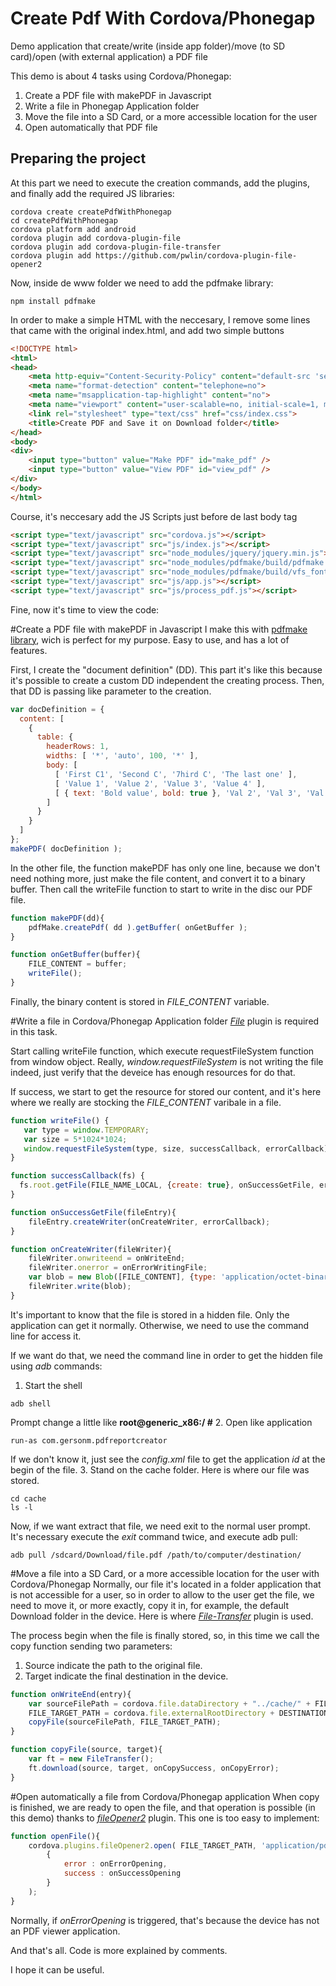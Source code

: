 # Create Pdf With Cordova/Phonegap
Demo application that create/write (inside app folder)/move (to SD card)/open (with external application) a PDF file

This demo is about 4 tasks using Cordova/Phonegap:

1. Create a PDF file with makePDF in Javascript
2. Write a file in Phonegap Application folder
3. Move the file into a SD Card, or a more accessible location for the user
4. Open automatically that PDF file

## Preparing the project
At this part we need to execute the creation commands, add the plugins, and finally add the required JS libraries:

```
cordova create createPdfWithPhonegap
cd createPdfWithPhonegap
cordova platform add android
cordova plugin add cordova-plugin-file
cordova plugin add cordova-plugin-file-transfer
cordova plugin add https://github.com/pwlin/cordova-plugin-file-opener2
```
Now, inside de www folder we need to add the pdfmake library:
```
npm install pdfmake
```
In order to make a simple HTML with the neccesary, I remove some lines that came with the original index.html, and add two simple buttons

```html
<!DOCTYPE html>
<html>
<head>
    <meta http-equiv="Content-Security-Policy" content="default-src 'self' data: gap: https://ssl.gstatic.com 'unsafe-eval'; style-src 'self' 'unsafe-inline'; media-src *; img-src 'self' data: content:;">
    <meta name="format-detection" content="telephone=no">
    <meta name="msapplication-tap-highlight" content="no">
    <meta name="viewport" content="user-scalable=no, initial-scale=1, maximum-scale=1, minimum-scale=1, width=device-width">
    <link rel="stylesheet" type="text/css" href="css/index.css">
    <title>Create PDF and Save it on Download folder</title>
</head>
<body>
<div>
    <input type="button" value="Make PDF" id="make_pdf" />
    <input type="button" value="View PDF" id="view_pdf" />
</div>
</body>
</html>
```

Course, it's neccesary add the JS Scripts just before de last body tag
```html
<script type="text/javascript" src="cordova.js"></script>
<script type="text/javascript" src="js/index.js"></script>
<script type="text/javascript" src="node_modules/jquery/jquery.min.js"></script>
<script type="text/javascript" src="node_modules/pdfmake/build/pdfmake.js"></script>
<script type="text/javascript" src="node_modules/pdfmake/build/vfs_fonts.js"></script>
<script type="text/javascript" src="js/app.js"></script>
<script type="text/javascript" src="js/process_pdf.js"></script>
```

Fine, now it's time to view the code:

#Create a PDF file with makePDF in Javascript
I make this with [pdfmake library](https://github.com/bpampuch/pdfmake), wich is perfect for my purpose. Easy to use, and has a lot of features.

First, I create the "document definition" (DD). This part it's like this because it's possible to create a custom DD independent the creating process. Then, that DD is passing like parameter to the creation.
```javascript
var docDefinition = {
  content: [
    {
      table: {
        headerRows: 1,
        widths: [ '*', 'auto', 100, '*' ],
        body: [
          [ 'First C1', 'Second C', '7hird C', 'The last one' ],
          [ 'Value 1', 'Value 2', 'Value 3', 'Value 4' ],
          [ { text: 'Bold value', bold: true }, 'Val 2', 'Val 3', 'Val 4' ]
        ]
      }
    }
  ]
};
makePDF( docDefinition );
```

In the other file, the function makePDF has only one line, because we don't need nothing more, just make the file content, and convert it to a binary buffer. Then call the writeFile function to start to write in the disc our PDF file.
```javascript
function makePDF(dd){
    pdfMake.createPdf( dd ).getBuffer( onGetBuffer );
}

function onGetBuffer(buffer){
    FILE_CONTENT = buffer;
    writeFile();
}
```
Finally, the binary content is stored in *FILE_CONTENT* variable.

#Write a file in Cordova/Phonegap Application folder
[*File*](https://github.com/apache/cordova-plugin-file) plugin is required in this task.

Start calling writeFile function, which execute requestFileSystem function from window object. Really, *window.requestFileSystem* is not writing the file indeed, just verify that the deveice has enough resources for do that. 

If success, we start to get the resource for stored our content, and it's here where we really are stocking the *FILE_CONTENT* varibale in a file.

```javascript
function writeFile() {
   var type = window.TEMPORARY;
   var size = 5*1024*1024;
   window.requestFileSystem(type, size, successCallback, errorCallback)
}

function successCallback(fs) {
  fs.root.getFile(FILE_NAME_LOCAL, {create: true}, onSuccessGetFile, errorCallback);
}

function onSuccessGetFile(fileEntry){
    fileEntry.createWriter(onCreateWriter, errorCallback);
}

function onCreateWriter(fileWriter){
    fileWriter.onwriteend = onWriteEnd;
    fileWriter.onerror = onErrorWritingFile;
    var blob = new Blob([FILE_CONTENT], {type: 'application/octet-binary'});
    fileWriter.write(blob);
}
```

It's important to know that the file is stored in a hidden file. Only the application can get it normally. Otherwise, we need to use the command line for access it.

If we want do that, we need the command line in order to get the hidden file using *adb* commands:
1. Start the shell
```
adb shell
```
Prompt change a little like **root@generic_x86:/ #**
2. Open like application
```
run-as com.gersonm.pdfreportcreator
```
If we don't know it, just see the *config.xml* file to get the application *id* at the begin of the file.
3. Stand on the cache folder. Here is where our file was stored.
```
cd cache
ls -l
```
Now, if we want extract that file, we need exit to the normal user prompt. It's necessary execute the *exit* command twice, and execute adb pull:
```
adb pull /sdcard/Download/file.pdf /path/to/computer/destination/
```
#Move a file into a SD Card, or a more accessible location for the user with Cordova/Phonegap
Normally, our file it's located in a folder application that is not accessible for a user, so in order to allow to the user get the file, we need to move it, or more exactly, copy it in, for example, the default Download folder in the device. Here is where [*File-Transfer*](https://github.com/apache/cordova-plugin-file-transfer) plugin is used.

The process begin when the file is finally stored, so, in this time we call the copy function sending two parameters:
1. Source indicate the path to the original file.
2. Target indicate the final destination in the device.

```javascript
function onWriteEnd(entry){
    var sourceFilePath = cordova.file.dataDirectory + "../cache/" + FILE_NAME_LOCAL;
    FILE_TARGET_PATH = cordova.file.externalRootDirectory + DESTINATION_FOLDER + FILE_NAME;
    copyFile(sourceFilePath, FILE_TARGET_PATH);
}

function copyFile(source, target){
    var ft = new FileTransfer();
    ft.download(source, target, onCopySuccess, onCopyError);
}
```
#Open automatically a file from Cordova/Phonegap application
When copy is finished, we are ready to open the file, and that operation is possible (in this demo) thanks to [*fileOpener2*](https://github.com/pwlin/cordova-plugin-file-opener2) plugin. This one is too easy to implement:

```javascript
function openFile(){
    cordova.plugins.fileOpener2.open( FILE_TARGET_PATH, 'application/pdf',
        {
            error : onErrorOpening,
            success : onSuccessOpening
        }
    );
}
```
Normally, if *onErrorOpening* is triggered, that's because the device has not an PDF viewer application.

And that's all. Code is more explained by comments.

I hope it can be useful.
